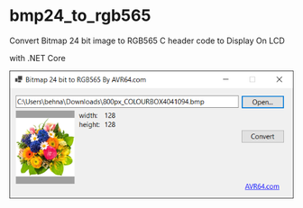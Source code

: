 # bmp24_to_rgb565
Convert Bitmap 24 bit image to RGB565 C header code to Display On LCD 

with .NET Core 


![alt text](https://github.com/Behnamzaki/bmp24_to_bmp565/blob/master/scr1.png?raw=true) 
